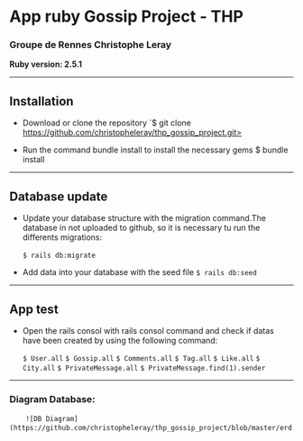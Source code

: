 # App ruby Gossip Project - THP
### Groupe de Rennes Christophe Leray
**Ruby version: 2.5.1**

___
## Installation

* Download or clone the repository
    `$ git clone https://github.com/christopheleray/thp_gossip_project.git>

* Run the command bundle install to install the necessary gems
    $ bundle install
---
## Database update 

* Update your database structure with the migration command.The database in not uploaded to github, so it is necessary tu run the differents migrations:

    `$ rails db:migrate`

* Add data into your database with the seed file
     `$ rails db:seed`
---
## App test

* Open the rails consol with rails consol command and check if datas have been created by using the following command:

    `$ User.all`
    `$ Gossip.all`
    `$ Comments.all`
    `$ Tag.all`
    `$ Like.all`
    `$ City.all`
    `$ PrivateMessage.all`
    `$ PrivateMessage.find(1).sender`
---
### Diagram Database:</h4>
        ![DB Diagram](https://github.com/christopheleray/thp_gossip_project/blob/master/erd.pdf)
        


